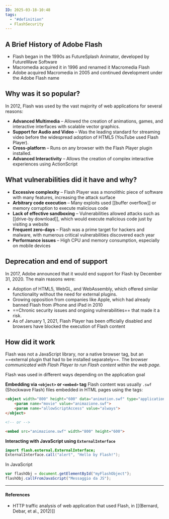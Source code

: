 ```yaml
---
ID: 2025-03-18-10:48
tags:
  - "#definition"
  - FlashSecurity
---
```

## A Brief History of Adobe Flash

- Flash began in the 1990s as FutureSplash Animator, developed by FutureWave Software
- Macromedia acquired it in 1996 and renamed it Macromedia Flash
- Adobe acquired Macromedia in 2005 and continued development under the Adobe Flash name

## Why was it so popular?

In 2012, Flash was used by the vast majority of web applications for several reasons:

- **Advanced Multimedia** – Allowed the creation of animations, games, and interactive interfaces with scalable vector graphics.
- **Support for Audio and Video** – Was the leading standard for streaming video before the widespread adoption of HTML5 (YouTube used Flash Player).
- **Cross-platform** – Runs on any browser with the Flash Player plugin installed.
- **Advanced Interactivity** – Allows the creation of complex interactive experiences using ActionScript

## What vulnerabilities did it have and why?

- **Excessive complexity** – Flash Player was a monolithic piece of software with many features, increasing the attack surface
- **Arbitrary code execution** – Many exploits used [[buffer overflow]] or memory corruption to execute malicious code
- **Lack of effective sandboxing** – Vulnerabilities allowed attacks such as [[drive-by download]], which would execute malicious code just by visiting a website
- **Frequent zero-days** – Flash was a prime target for hackers and malware, with numerous critical vulnerabilities discovered each year
- **Performance issues** – High CPU and memory consumption, especially on mobile devices

## Deprecation and end of support

In 2017, Adobe announced that it would end support for Flash by December 31, 2020. The main reasons were:

- Adoption of HTML5, WebGL, and WebAssembly, which offered similar functionality without the need for external plugins.
- Growing opposition from companies like Apple, which had already banned Flash from iPhone and iPad in 2010
- ==Chronic security issues and ongoing vulnerabilities== that made it a risk.
- As of January 1, 2021, Flash Player has been officially disabled and browsers have blocked the execution of Flash content

## How did it work

Flash was not a JavaScript library, nor a native browser tag, but an ==external plugin that had to be installed separately==. The browser *communicated with Flash Player to run Flash content within the web page.*

Flash was used in different ways depending on the application goal

**Embedding via `<object>` or `<embed>` tag**
Flash content was usually `.swf` (Shockwave Flash) files embedded in HTML pages using the tags:

```html
<object width="800" height="600" data="animation.swf" type="application/x-shockwave-flash">
    <param name="movie" value="animazione.swf">
    <param name="allowScriptAccess" value="always">
</object>

<!-- or -->

<embed src="animazione.swf" width="800" height="600">
```

**Interacting with JavaScript using `ExternalInterface`**

```actionscript
import flash.external.ExternalInterface;
ExternalInterface.call("alert", "Hello by Flash!");
```

In JavaScript

```javascript
var flashObj = document.getElementById("myFlashObject");
flashObj.callFromJavaScript("Messaggio da JS");
```

---
#### References
- HTTP traffic analysis of web application that used Flash, in [[(Bernard, Debar, et al., 2012)]]